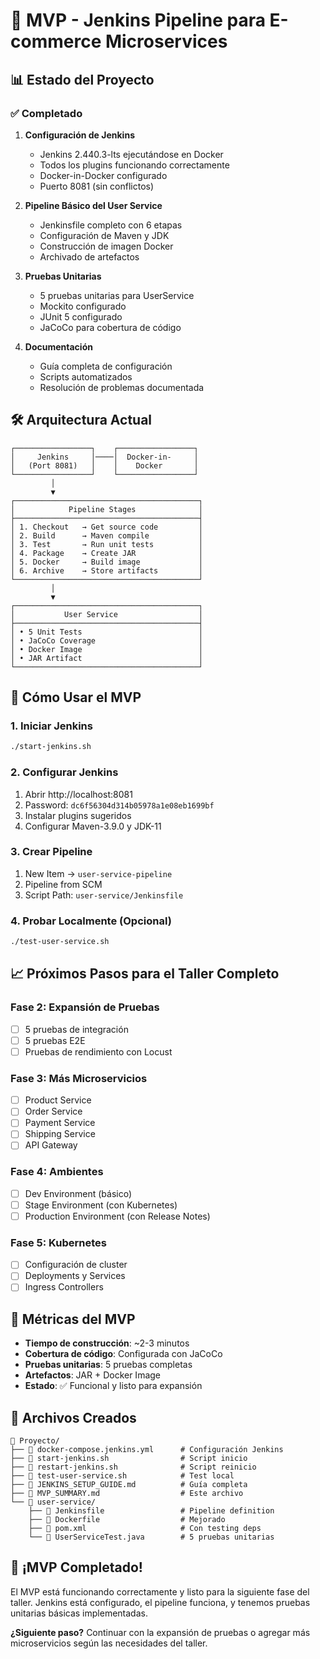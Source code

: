 # 🎯 MVP - Jenkins Pipeline para E-commerce Microservices

## 📊 Estado del Proyecto

### ✅ Completado
1. **Configuración de Jenkins** 
   - Jenkins 2.440.3-lts ejecutándose en Docker
   - Todos los plugins funcionando correctamente
   - Docker-in-Docker configurado
   - Puerto 8081 (sin conflictos)

2. **Pipeline Básico del User Service**
   - Jenkinsfile completo con 6 etapas
   - Configuración de Maven y JDK
   - Construcción de imagen Docker
   - Archivado de artefactos

3. **Pruebas Unitarias**
   - 5 pruebas unitarias para UserService
   - Mockito configurado
   - JUnit 5 configurado
   - JaCoCo para cobertura de código

4. **Documentación**
   - Guía completa de configuración
   - Scripts automatizados
   - Resolución de problemas documentada

## 🛠️ Arquitectura Actual

```
┌─────────────────┐    ┌─────────────────┐
│     Jenkins     │────│  Docker-in-     │
│   (Port 8081)   │    │    Docker       │
└─────────────────┘    └─────────────────┘
         │
         ▼
┌─────────────────────────────────────────┐
│            Pipeline Stages              │
├─────────────────────────────────────────┤
│ 1. Checkout   → Get source code         │
│ 2. Build      → Maven compile           │
│ 3. Test       → Run unit tests          │
│ 4. Package    → Create JAR              │
│ 5. Docker     → Build image             │
│ 6. Archive    → Store artifacts         │
└─────────────────────────────────────────┘
         │
         ▼
┌─────────────────────────────────────────┐
│           User Service                  │
├─────────────────────────────────────────┤
│ • 5 Unit Tests                          │
│ • JaCoCo Coverage                       │
│ • Docker Image                          │
│ • JAR Artifact                          │
└─────────────────────────────────────────┘
```

## 🚀 Cómo Usar el MVP

### 1. Iniciar Jenkins
```bash
./start-jenkins.sh
```

### 2. Configurar Jenkins
1. Abrir http://localhost:8081
2. Password: `dc6f56304d314b05978a1e08eb1699bf`
3. Instalar plugins sugeridos
4. Configurar Maven-3.9.0 y JDK-11

### 3. Crear Pipeline
1. New Item → `user-service-pipeline`
2. Pipeline from SCM
3. Script Path: `user-service/Jenkinsfile`

### 4. Probar Localmente (Opcional)
```bash
./test-user-service.sh
```

## 📈 Próximos Pasos para el Taller Completo

### Fase 2: Expansión de Pruebas
- [ ] 5 pruebas de integración
- [ ] 5 pruebas E2E
- [ ] Pruebas de rendimiento con Locust

### Fase 3: Más Microservicios
- [ ] Product Service
- [ ] Order Service  
- [ ] Payment Service
- [ ] Shipping Service
- [ ] API Gateway

### Fase 4: Ambientes
- [ ] Dev Environment (básico)
- [ ] Stage Environment (con Kubernetes)
- [ ] Production Environment (con Release Notes)

### Fase 5: Kubernetes
- [ ] Configuración de cluster
- [ ] Deployments y Services
- [ ] Ingress Controllers

## 🎯 Métricas del MVP

- **Tiempo de construcción**: ~2-3 minutos
- **Cobertura de código**: Configurada con JaCoCo
- **Pruebas unitarias**: 5 pruebas completas
- **Artefactos**: JAR + Docker Image
- **Estado**: ✅ Funcional y listo para expansión

## 🔧 Archivos Creados

```
📁 Proyecto/
├── 📄 docker-compose.jenkins.yml      # Configuración Jenkins
├── 📄 start-jenkins.sh                # Script inicio
├── 📄 restart-jenkins.sh              # Script reinicio  
├── 📄 test-user-service.sh            # Test local
├── 📄 JENKINS_SETUP_GUIDE.md          # Guía completa
├── 📄 MVP_SUMMARY.md                  # Este archivo
└── 📁 user-service/
    ├── 📄 Jenkinsfile                 # Pipeline definition
    ├── 📄 Dockerfile                  # Mejorado
    ├── 📄 pom.xml                     # Con testing deps
    └── 📄 UserServiceTest.java        # 5 pruebas unitarias
```

## 🎉 ¡MVP Completado!

El MVP está funcionando correctamente y listo para la siguiente fase del taller. Jenkins está configurado, el pipeline funciona, y tenemos pruebas unitarias básicas implementadas.

**¿Siguiente paso?** Continuar con la expansión de pruebas o agregar más microservicios según las necesidades del taller. 